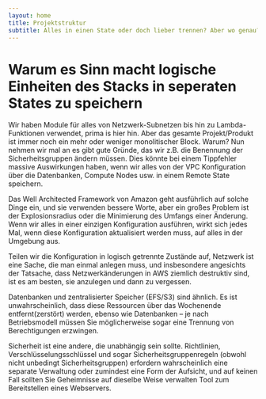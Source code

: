 ```yaml
---
layout: home
title: Projektstruktur
subtitle: Alles in einen State oder doch lieber trennen? Aber wo genau?
---
```


# Warum es Sinn macht logische Einheiten des Stacks in seperaten States zu speichern

Wir haben Module für alles von Netzwerk-Subnetzen bis hin zu Lambda-Funktionen verwendet, prima is hier hin. Aber das gesamte Projekt/Produkt ist immer noch ein mehr oder weniger monolitischer Block. Warum? Nun nehmen wir mal an es gibt gute Gründe, das wir z.B. die Benennung der Sicherheitsgruppen ändern müssen. Dies könnte bei einem Tippfehler massive Auswirkungen haben, wenn wir alles von der VPC Konfiguration über die Datenbanken, Compute Nodes usw. in einem Remote State speichern.

Das Well Architected Framework von Amazon geht ausführlich auf solche Dinge ein, und sie verwenden bessere Worte, aber ein großes Problem ist der Explosionsradius oder die Minimierung des Umfangs einer Änderung. Wenn wir alles in einer einzigen Konfiguration ausführen, wirkt sich jedes Mal, wenn diese Konfiguration aktualisiert werden muss, auf alles in der Umgebung aus.

Teilen wir die Konfiguration in logisch getrennte Zustände auf, Netzwerk ist eine Sache, die man einmal anlegen muss, und insbesondere angesichts der Tatsache, dass Netzwerkänderungen in AWS ziemlich destruktiv sind, ist es am besten, sie anzulegen und dann zu vergessen.

Datenbanken und zentralisierter Speicher (EFS/S3) sind ähnlich. Es ist unwahrscheinlich, dass diese Ressourcen über das Wochenende entfernt(zerstört) werden, ebenso wie Datenbanken – je nach Betriebsmodell müssen Sie möglicherweise sogar eine Trennung von Berechtigungen erzwingen.





Sicherheit ist eine andere, die unabhängig sein sollte. Richtlinien, Verschlüsselungsschlüssel und sogar Sicherheitsgruppenregeln (obwohl nicht unbedingt Sicherheitsgruppen) erfordern wahrscheinlich eine separate Verwaltung oder zumindest eine Form der Aufsicht, und auf keinen Fall sollten Sie Geheimnisse auf dieselbe Weise verwalten Tool zum Bereitstellen eines Webservers.
